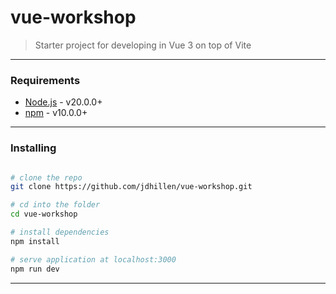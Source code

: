 # vue-workshop

> Starter project for developing in Vue 3 on top of Vite

---

### Requirements

- [Node.js](https://nodejs.org/en/) - v20.0.0+
- [npm](https://www.npmjs.com/) - v10.0.0+

---

### Installing

```bash

# clone the repo
git clone https://github.com/jdhillen/vue-workshop.git

# cd into the folder
cd vue-workshop

# install dependencies
npm install

# serve application at localhost:3000
npm run dev
```

---
